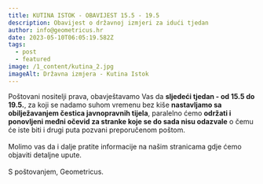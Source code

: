 ```yaml
---
title: KUTINA ISTOK - OBAVIJEST 15.5 - 19.5
description: Obavijest o državnoj izmjeri za idući tjedan
author: info@geometricus.hr
date: 2023-05-10T06:05:19.582Z
tags:
  - post
  - featured
image: /1_content/kutina_2.jpg
imageAlt: Državna izmjera - Kutina Istok
---
```

P﻿oštovani nositelji prava, obavještavamo Vas da **sljedeći tjedan - od 15.5 do 19.5.**, za koji se nadamo suhom vremenu bez kiše **nastavljamo sa obilježavanjem čestica javnopravnih tijela**, paralelno ćemo **održati i ponovljeni međni očevid za stranke koje se do sada nisu odazvale** o čemu će iste biti i drugi puta pozvani preporučenom poštom.\
\
M﻿olimo vas da i dalje pratite informacije na našim stranicama gdje ćemo objaviti detaljne upute.\
\
S﻿ poštovanjem, Geometricus.